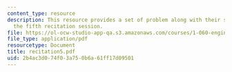 ```yaml
---
content_type: resource
description: This resource provides a set of problem along with their solutions for
  the fifth recitation session.
file: https://ol-ocw-studio-app-qa.s3.amazonaws.com/courses/1-060-engineering-mechanics-ii-spring-2006/2b4ac3d074f03a750b6a61ff17d09501_recitation5.pdf
file_type: application/pdf
resourcetype: Document
title: recitation5.pdf
uid: 2b4ac3d0-74f0-3a75-0b6a-61ff17d09501
---
```


